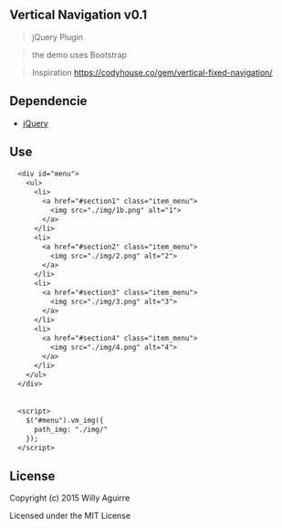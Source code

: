Vertical Navigation v0.1
-----------------


> jQuery Plugin

> the demo uses Bootstrap

> Inspiration https://codyhouse.co/gem/vertical-fixed-navigation/

Dependencie
------------


- [jQuery](http://jquery.com/download/)

Use
----


      <div id="menu">
        <ul>
          <li>
            <a href="#section1" class="item_menu">
              <img src="./img/1b.png" alt="1">
            </a>
          </li>
          <li>
            <a href="#section2" class="item_menu">
              <img src="./img/2.png" alt="2">
            </a>
          </li>
          <li>
            <a href="#section3" class="item_menu">
              <img src="./img/3.png" alt="3">
            </a>
          </li>
          <li>
            <a href="#section4" class="item_menu">
              <img src="./img/4.png" alt="4">
            </a>
          </li>
        </ul>
      </div>


      <script>
        $("#menu").vm_img({
          path_img: "./img/"
        });
      </script>


License
-------

Copyright (c) 2015 Willy Aguirre

Licensed under the MIT License
